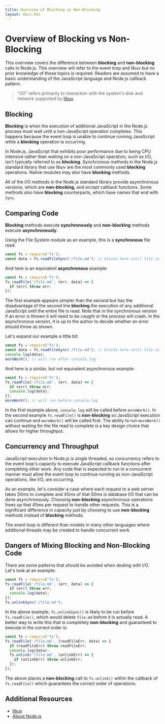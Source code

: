 ```yaml
---
title: Overview of Blocking vs Non-Blocking
layout: docs.hbs
---
```


# Overview of Blocking vs Non-Blocking

This overview covers the difference between **blocking** and **non-blocking**
calls in Node.js. This overview will refer to the event loop and libuv but no
prior knowledge of those topics is required. Readers are assumed to have a
basic understanding of the JavaScript language and Node.js callback pattern.

> "I/O" refers primarily to interaction with the system's disk and
> network supported by [libuv](https://libuv.org/).


## Blocking

**Blocking** is when the execution of additional JavaScript in the Node.js
process must wait until a non-JavaScript operation completes. This happens
because the event loop is unable to continue running JavaScript while a
**blocking** operation is occurring.

In Node.js, JavaScript that exhibits poor performance due to being CPU intensive
rather than waiting on a non-JavaScript operation, such as I/O, isn't typically
referred to as **blocking**. Synchronous methods in the Node.js standard library
that use libuv are the most commonly used **blocking** operations. Native
modules may also have **blocking** methods.

All of the I/O methods in the Node.js standard library provide asynchronous
versions, which are **non-blocking**, and accept callback functions. Some
methods also have **blocking** counterparts, which have names that end with
`Sync`.


## Comparing Code

**Blocking** methods execute **synchronously** and **non-blocking** methods
execute **asynchronously**.

Using the File System module as an example, this is a **synchronous** file read:

```js
const fs = require('fs');
const data = fs.readFileSync('/file.md'); // blocks here until file is read
```

And here is an equivalent **asynchronous** example:

```js
const fs = require('fs');
fs.readFile('/file.md', (err, data) => {
  if (err) throw err;
});
```

The first example appears simpler than the second but has the disadvantage of
the second line **blocking** the execution of any additional JavaScript until
the entire file is read. Note that in the synchronous version if an error is
thrown it will need to be caught or the process will crash. In the asynchronous
version, it is up to the author to decide whether an error should throw as
shown.

Let's expand our example a little bit:

```js
const fs = require('fs');
const data = fs.readFileSync('/file.md'); // blocks here until file is read
console.log(data);
moreWork(); // will run after console.log
```

And here is a similar, but not equivalent asynchronous example:

```js
const fs = require('fs');
fs.readFile('/file.md', (err, data) => {
  if (err) throw err;
  console.log(data);
});
moreWork(); // will run before console.log
```

In the first example above, `console.log` will be called before `moreWork()`. In
the second example `fs.readFile()` is **non-blocking** so JavaScript execution
can continue and `moreWork()` will be called first. The ability to run
`moreWork()` without waiting for the file read to complete is a key design
choice that allows for higher throughput.


## Concurrency and Throughput

JavaScript execution in Node.js is single threaded, so concurrency refers to the
event loop's capacity to execute JavaScript callback functions after completing
other work. Any code that is expected to run in a concurrent manner must allow
the event loop to continue running as non-JavaScript operations, like I/O, are
occurring.

As an example, let's consider a case where each request to a web server takes
50ms to complete and 45ms of that 50ms is database I/O that can be done
asynchronously. Choosing **non-blocking** asynchronous operations frees up that
45ms per request to handle other requests. This is a significant difference in
capacity just by choosing to use **non-blocking** methods instead of
**blocking** methods.

The event loop is different than models in many other languages where additional
threads may be created to handle concurrent work.


## Dangers of Mixing Blocking and Non-Blocking Code

There are some patterns that should be avoided when dealing with I/O. Let's look
at an example:

```js
const fs = require('fs');
fs.readFile('/file.md', (err, data) => {
  if (err) throw err;
  console.log(data);
});
fs.unlinkSync('/file.md');
```

In the above example, `fs.unlinkSync()` is likely to be run before
`fs.readFile()`, which would delete `file.md` before it is actually read. A
better way to write this that is completely **non-blocking** and guaranteed to
execute in the correct order is:


```js
const fs = require('fs');
fs.readFile('/file.md', (readFileErr, data) => {
  if (readFileErr) throw readFileErr;
  console.log(data);
  fs.unlink('/file.md', (unlinkErr) => {
    if (unlinkErr) throw unlinkErr;
  });
});
```

The above places a **non-blocking** call to `fs.unlink()` within the callback of
`fs.readFile()` which guarantees the correct order of operations.


## Additional Resources

- [libuv](https://libuv.org/)
- [About Node.js](https://nodejs.org/en/about/)
